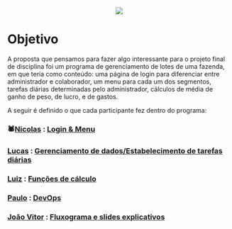 <div align="center">
  <img src="https://github.com/user-attachments/assets/57d3cac8-30d7-407c-896f-ecc109cf1378">
  <h2></h2>
</div>

# Objetivo
  A proposta que pensamos para fazer algo interessante para o projeto final de disciplina foi um programa de gerenciamento de lotes de uma fazenda, em que teria como conteúdo: uma página de login para diferenciar entre administrador e colaborador, um menu para cada um dos segmentos, tarefas diárias determinadas pelo administrador, cálculos de média de ganho de peso, de lucro, e de gastos.
  
  A seguir é definido o que cada participante fez dentro do programa:

### 🕷️[Nicolas](https://github.com/niicfsz) : [Login & Menu](https://github.com/niicfsz/PFD-AP2/blob/main/loginemenu)
### [Lucas](https://github.com/LucasFreitas1307) : [Gerenciamento de dados/Estabelecimento de tarefas diárias](https://github.com/niicfsz/PFD-AP2/blob/main/dadosetarefas)
### [Luiz](https://github.com/Schneiderss) : [Funções de cálculo](https://github.com/niicfsz/PFD-AP2/blob/main/calculoemedia)
### [Paulo](https://github.com/Paulo-if) : [DevOps](https://github.com/niicfsz/PFD-AP2/blob/main/devops)
### [João Vitor]() : [Fluxograma e slides explicativos](https://github.com/niicfsz/PFD-AP2/blob/main/fluxoslides)
